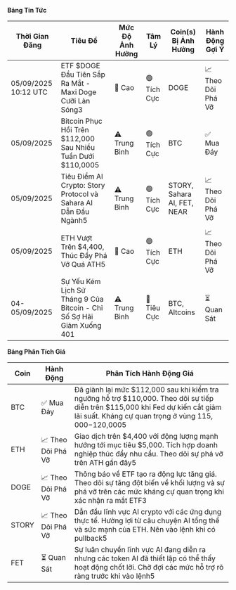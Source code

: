 **Bảng Tin Tức**

| Thời Gian Đăng | Tiêu Đề | Mức Độ Ảnh Hưởng | Tâm Lý | Coin(s) Bị Ảnh Hưởng | Hành Động Gợi Ý |
|------------------|----------|--------|-----------|-----------------|------------------|
| 05/09/2025 10:12 UTC | ETF $DOGE Đầu Tiên Sắp Ra Mắt - Maxi Doge Cưỡi Làn Sóng3 | 🚨 Cao | 🟢 Tích Cực | DOGE | 📈 Theo Dõi Phá Vỡ |
| 05/09/2025 | Bitcoin Phục Hồi Trên $112,000 Sau Nhiều Tuần Dưới $110,0005 | ⚠️ Trung Bình | 🟢 Tích Cực | BTC | ✅ Mua Đáy |
| 05/09/2025 | Tiêu Điểm AI Crypto: Story Protocol và Sahara AI Dẫn Đầu Ngành5 | ⚠️ Trung Bình | 🟢 Tích Cực | STORY, Sahara AI, FET, NEAR | 📈 Theo Dõi Phá Vỡ |
| 05/09/2025 | ETH Vượt Trên $4,400, Thúc Đẩy Phá Vỡ Quá ATH5 | 🚨 Cao | 🟢 Tích Cực | ETH | 📈 Theo Dõi Phá Vỡ |
| 04-05/09/2025 | Sự Yếu Kém Lịch Sử Tháng 9 Của Bitcoin - Chỉ Số Sợ Hãi Giảm Xuống 401 | ⚠️ Trung Bình | 🔴 Tiêu Cực | BTC, Altcoins | ⏳ Quan Sát |

**Bảng Phân Tích Giá**

| Coin | Hành Động | Phân Tích Hành Động Giá |
|------|--------|---------------------|
| BTC | ✅ Mua Đáy | Đã giành lại mức $112,000 sau khi kiểm tra ngưỡng hỗ trợ $110,000. Theo dõi sự tiếp diễn trên $115,000 khi Fed dự kiến cắt giảm lãi suất. Kháng cự quan trọng ở vùng $115,000-$120,0005 |
| ETH | 📈 Theo Dõi Phá Vỡ | Giao dịch trên $4,400 với động lượng mạnh hướng tới mục tiêu $5,000. Tích hợp doanh nghiệp thúc đẩy nhu cầu. Theo dõi sự phá vỡ trên ATH gần đây5 |
| DOGE | 📈 Theo Dõi Phá Vỡ | Thông báo về ETF tạo ra động lực tăng giá. Theo dõi sự tăng đột biến về khối lượng và sự phá vỡ trên các mức kháng cự quan trọng khi xác nhận ra mắt ETF3 |
| STORY | 📈 Theo Dõi Phá Vỡ | Dẫn đầu lĩnh vực AI crypto với các ứng dụng thực tế. Hưởng lợi từ câu chuyện AI tổng thể và sức mạnh của ETH. Nên vào lệnh khi có pullback5 |
| FET | ⏳ Quan Sát | Sự luân chuyển lĩnh vực AI đang diễn ra nhưng các token AI đã thiết lập có thể thấy hoạt động chốt lời. Chờ đợi các mức hỗ trợ rõ ràng trước khi vào lệnh5 |
